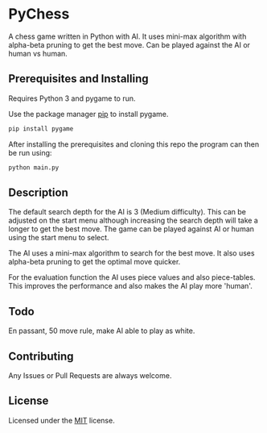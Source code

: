 # PyChess

A chess game written in Python with AI. It uses mini-max algorithm with alpha-beta pruning to get the best move. Can be played against the AI or human vs human.

## Prerequisites and Installing

Requires Python 3 and pygame to run. 

Use the package manager [pip](https://pip.pypa.io/en/stable/) to install pygame.

```bash
pip install pygame
```

After installing the prerequisites and cloning this repo the  program can then be run using:

```bash
python main.py
```
## Description

The default search depth for the AI is 3 (Medium difficulty). This can be adjusted on the start menu although increasing the search depth will take a longer to get the best move. The game can be played against AI or human using the start menu to select.

The AI uses a mini-max algorithm to search for the best move. It also uses alpha-beta pruning to get the optimal move quicker. 

For the evaluation function the AI uses piece values and also piece-tables. This improves the performance and also makes the AI play more 'human'.

## Todo

En passant, 50 move rule, make AI able to play as white.

## Contributing

Any Issues or Pull Requests are always welcome. 

## License
Licensed under the [MIT](https://choosealicense.com/licenses/mit/) license.
